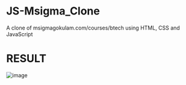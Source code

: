 # JS-Msigma_Clone
A clone of msigmagokulam.com/courses/btech using HTML, CSS and JavaScript

# RESULT
![image](https://github.com/Abhinav-Nair-A-S/JS-Msigma_Clone/assets/85395370/2ca0f8bf-d38f-4419-9132-3235991f39fd)
